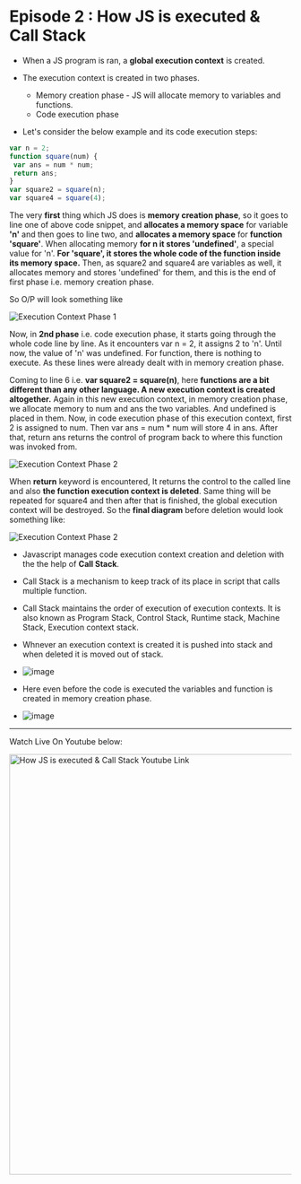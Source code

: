 # Episode 2 : How JS is executed & Call Stack

* When a JS program is ran, a **global execution context** is created.

* The execution context is created in two phases.
  * Memory creation phase - JS will allocate memory to variables and functions.
  * Code execution phase

* Let's consider the below example and its code execution steps:
```js
var n = 2;
function square(num) {
 var ans = num * num;
 return ans;
}
var square2 = square(n);
var square4 = square(4);
```
The very **first** thing which JS does is **memory creation phase**, so it goes to line one of above code snippet, and **allocates a memory space** for variable **'n'** and then goes to line two, and **allocates a memory space** for **function 'square'**. When allocating memory **for n it stores 'undefined'**, a special value for 'n'. **For 'square', it stores the whole code of the function inside its memory space.** Then, as square2 and square4 are variables as well, it allocates memory and stores 'undefined' for them, and this is the end of first phase i.e. memory creation phase.

So O/P will look something like

![Execution Context Phase 1](/assets/phase1.jpg "Execution Context")

Now, in **2nd phase** i.e. code execution phase, it starts going through the whole code line by line. As it encounters var n = 2, it assigns 2 to 'n'. Until now, the value of 'n' was undefined. For function, there is nothing to execute. As these lines were already dealt with in memory creation phase.

Coming to line 6 i.e. **var square2 = square(n)**, here **functions are a bit different than any other language. A new execution context is created altogether.** Again in this new execution context, in memory creation phase, we allocate memory to num and ans the two variables. And undefined is placed in them. Now, in code execution phase of this execution context, first 2 is assigned to num. Then var ans = num * num will store 4 in ans. After that, return ans returns the control of program back to where this function was invoked from.

![Execution Context Phase 2](/assets/phase2.jpg "Execution Context")

When **return** keyword is encountered, It returns the control to the called line and also **the function execution context is deleted**.
Same thing will be repeated for square4 and then after that is finished, the global execution context will be destroyed.
So the **final diagram** before deletion would look something like:

![Execution Context Phase 2](/assets/final_execution_context.jpg "Execution Context")

* Javascript manages code execution context creation and deletion with the the help of **Call Stack**.

* Call Stack is a mechanism to keep track of its place in script that calls multiple function.

* Call Stack maintains the order of execution of execution contexts. It is also known as Program Stack, Control Stack, Runtime stack, Machine Stack, Execution context stack.

* Whnever an execution context is created it is pushed into stack and when deleted it is moved out of stack.

* ![image](https://github.com/Rahul-0108/namaste-javascript-notes/assets/53996840/0f890d55-a6dc-4f64-aeed-7b246c88a819)

* Here even before the code is executed the variables and function is created in memory creation phase.

*  ![image](https://github.com/Rahul-0108/namaste-javascript-notes/assets/53996840/a3d537e9-c9f7-48df-a7a7-ebdf04f55494)

 

<hr>

Watch Live On Youtube below:

<a href="https://www.youtube.com/watch?v=iLWTnMzWtj4&t=1s&ab_channel=AkshaySaini" target="_blank"><img src="https://img.youtube.com/vi/iLWTnMzWtj4/0.jpg" width="750"
alt="How JS is executed & Call Stack Youtube Link"/></a>
